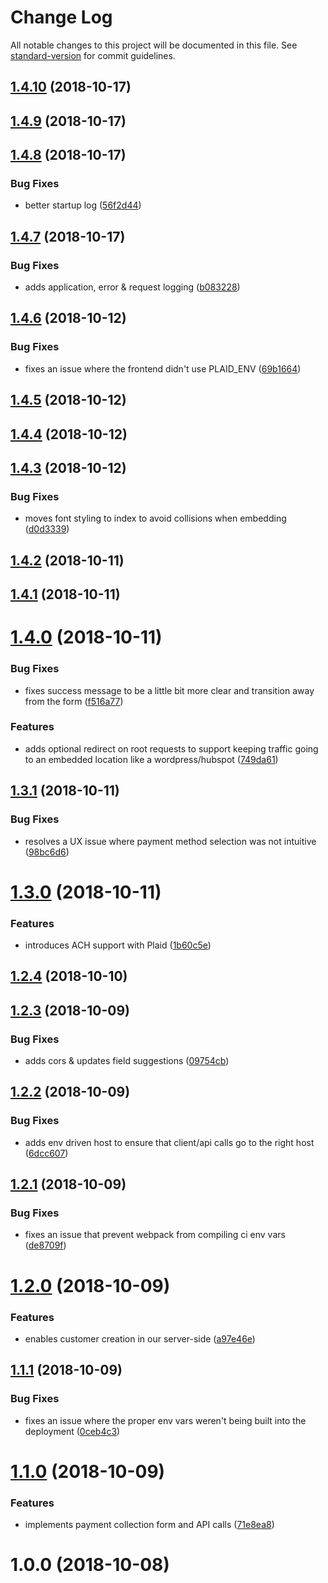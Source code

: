 # Change Log

All notable changes to this project will be documented in this file. See [standard-version](https://github.com/conventional-changelog/standard-version) for commit guidelines.

<a name="1.4.10"></a>
## [1.4.10](https://github.com/teamgunio/stripe-customer-kickstart/compare/v1.4.9...v1.4.10) (2018-10-17)



<a name="1.4.9"></a>
## [1.4.9](https://github.com/teamgunio/stripe-customer-kickstart/compare/v1.4.8...v1.4.9) (2018-10-17)



<a name="1.4.8"></a>
## [1.4.8](https://github.com/teamgunio/stripe-customer-kickstart/compare/v1.4.7...v1.4.8) (2018-10-17)


### Bug Fixes

* better startup log ([56f2d44](https://github.com/teamgunio/stripe-customer-kickstart/commit/56f2d44))



<a name="1.4.7"></a>
## [1.4.7](https://github.com/teamgunio/stripe-customer-kickstart/compare/v1.4.6...v1.4.7) (2018-10-17)


### Bug Fixes

* adds application, error & request logging ([b083228](https://github.com/teamgunio/stripe-customer-kickstart/commit/b083228))



<a name="1.4.6"></a>
## [1.4.6](https://github.com/teamgunio/stripe-customer-kickstart/compare/v1.4.5...v1.4.6) (2018-10-12)


### Bug Fixes

* fixes an issue where the frontend didn't use PLAID_ENV ([69b1664](https://github.com/teamgunio/stripe-customer-kickstart/commit/69b1664))



<a name="1.4.5"></a>
## [1.4.5](https://github.com/teamgunio/stripe-customer-kickstart/compare/v1.4.4...v1.4.5) (2018-10-12)



<a name="1.4.4"></a>
## [1.4.4](https://github.com/teamgunio/stripe-customer-kickstart/compare/v1.4.3...v1.4.4) (2018-10-12)



<a name="1.4.3"></a>
## [1.4.3](https://github.com/teamgunio/stripe-customer-kickstart/compare/v1.4.2...v1.4.3) (2018-10-12)


### Bug Fixes

* moves font styling to index to avoid collisions when embedding ([d0d3339](https://github.com/teamgunio/stripe-customer-kickstart/commit/d0d3339))



<a name="1.4.2"></a>
## [1.4.2](https://github.com/teamgunio/stripe-customer-kickstart/compare/v1.4.1...v1.4.2) (2018-10-11)



<a name="1.4.1"></a>
## [1.4.1](https://github.com/teamgunio/stripe-customer-kickstart/compare/v1.4.0...v1.4.1) (2018-10-11)



<a name="1.4.0"></a>
# [1.4.0](https://github.com/teamgunio/stripe-customer-kickstart/compare/v1.3.1...v1.4.0) (2018-10-11)


### Bug Fixes

* fixes success message to be a little bit more clear and transition away from the form ([f516a77](https://github.com/teamgunio/stripe-customer-kickstart/commit/f516a77))


### Features

* adds optional redirect on root requests to support keeping traffic going to an embedded location like a wordpress/hubspot ([749da61](https://github.com/teamgunio/stripe-customer-kickstart/commit/749da61))



<a name="1.3.1"></a>
## [1.3.1](https://github.com/teamgunio/stripe-customer-kickstart/compare/v1.3.0...v1.3.1) (2018-10-11)


### Bug Fixes

* resolves a UX issue where payment method selection was not intuitive ([98bc6d6](https://github.com/teamgunio/stripe-customer-kickstart/commit/98bc6d6))



<a name="1.3.0"></a>
# [1.3.0](https://github.com/teamgunio/stripe-customer-kickstart/compare/v1.2.4...v1.3.0) (2018-10-11)


### Features

* introduces ACH support with Plaid ([1b60c5e](https://github.com/teamgunio/stripe-customer-kickstart/commit/1b60c5e))



<a name="1.2.4"></a>
## [1.2.4](https://github.com/teamgunio/stripe-customer-kickstart/compare/v1.2.3...v1.2.4) (2018-10-10)



<a name="1.2.3"></a>
## [1.2.3](https://github.com/teamgunio/stripe-customer-kickstart/compare/v1.2.2...v1.2.3) (2018-10-09)


### Bug Fixes

* adds cors & updates field suggestions ([09754cb](https://github.com/teamgunio/stripe-customer-kickstart/commit/09754cb))



<a name="1.2.2"></a>
## [1.2.2](https://github.com/teamgunio/stripe-customer-kickstart/compare/v1.2.1...v1.2.2) (2018-10-09)


### Bug Fixes

* adds env driven host to ensure that client/api calls go to the right host ([6dcc607](https://github.com/teamgunio/stripe-customer-kickstart/commit/6dcc607))



<a name="1.2.1"></a>
## [1.2.1](https://github.com/teamgunio/stripe-customer-kickstart/compare/v1.2.0...v1.2.1) (2018-10-09)


### Bug Fixes

* fixes an issue that prevent webpack from compiling ci env vars ([de8709f](https://github.com/teamgunio/stripe-customer-kickstart/commit/de8709f))



<a name="1.2.0"></a>
# [1.2.0](https://github.com/teamgunio/stripe-customer-kickstart/compare/v1.1.1...v1.2.0) (2018-10-09)


### Features

* enables customer creation in our server-side ([a97e46e](https://github.com/teamgunio/stripe-customer-kickstart/commit/a97e46e))



<a name="1.1.1"></a>
## [1.1.1](https://github.com/teamgunio/stripe-customer-kickstart/compare/v1.1.0...v1.1.1) (2018-10-09)


### Bug Fixes

* fixes an issue where the proper env vars weren't being built into the deployment ([0ceb4c3](https://github.com/teamgunio/stripe-customer-kickstart/commit/0ceb4c3))



<a name="1.1.0"></a>
# [1.1.0](https://github.com/teamgunio/stripe-customer-kickstart/compare/v1.0.0...v1.1.0) (2018-10-09)


### Features

* implements payment collection form and API calls ([71e8ea8](https://github.com/teamgunio/stripe-customer-kickstart/commit/71e8ea8))



<a name="1.0.0"></a>
# 1.0.0 (2018-10-08)
